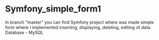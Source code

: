 # Symfony_simple_form1

In branch "master" you can find Symfony project where was made simple form where I implemented inserting, displaying, deleting, editing of data. 
Database - MySQL

